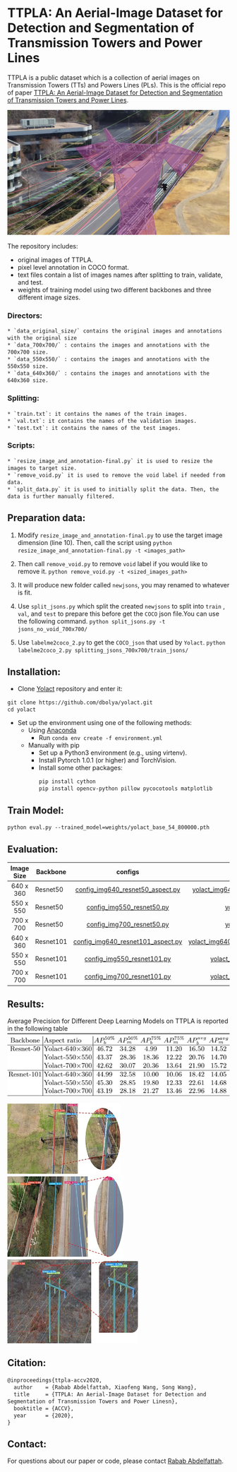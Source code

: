 # TTPLA: An Aerial-Image Dataset for Detection and Segmentation of Transmission Towers and Power Lines

TTPLA is a public dataset which is a collection of aerial images on
Transmission Towers (TTs) and Powers Lines (PLs). This is the official repo of paper [TTPLA: An Aerial-Image Dataset for Detection
and Segmentation of Transmission Towers and
Power Lines](camera_ready_final.pdf). 

![Screenshot](fig/69_00806_80.jpg)

The repository includes:
* original images of TTPLA.
* pixel level annotation in COCO format.
* text files contain a list of images names after splitting to train, validate, and test.
* weights of training model using two different backbones and three different image sizes.

### Directors:
```
* `data_original_size/` contains the original images and annotations with the original size
* `data_700x700/` : contains the images and annotations with the 700x700 size.
* `data_550x550/` : contains the images and annotations with the 550x550 size.
* `data_640x360/` : contains the images and annotations with the 640x360 size.
```
### Splitting:
```
* `train.txt`: it contains the names of the train images.
* `val.txt`: it contains the names of the validation images.
* `test.txt`: it contains the names of the test images.
```
### Scripts:
```
* `resize_image_and_annotation-final.py` it is used to resize the images to target size.
* `remove_void.py` it is used to remove the void label if needed from data.
* `split_data.py` it is used to initially split the data. Then, the data is further manually filtered.
```


## Preparation data:

1. Modify `resize_image_and_annotation-final.py` to use the target image dimension (line 10). Then, call the script using
`python resize_image_and_annotation-final.py -t <images_path>`

2. Then call `remove_void.py` to remove `void` label if you would like to remove it.
`python remove_void.py -t <sized_images_path>`

3. It will produce new folder called `newjsons`, you may renamed to whatever is fit.

4. Use `split_jsons.py` which split the created `newjsons` to split into `train` , `val`, and `test` to prepare this before get the `COCO` json file.You can use the following command.
`python split_jsons.py -t jsons_no_void_700x700/`

5. Use `labelme2coco_2.py` to get the `COCO_json` that used by `Yolact`.
`python labelme2coco_2.py splitting_jsons_700x700/train_jsons/`


## Installation:
* Clone [Yolact](https://github.com/dbolya/yolact#evaluation) repository and enter it:
```
git clone https://github.com/dbolya/yolact.git
cd yolact
```
* Set up the environment using one of the following methods:
    * Using  [Anaconda](https://www.anaconda.com)
        * Run ```conda env create -f environment.yml```
    * Manually with pip
        * Set up a Python3 environment (e.g., using virtenv).
        * Install Pytorch 1.0.1 (or higher) and TorchVision.
        * Install some other packages:
            ```
          pip install cython
          pip install opencv-python pillow pycocotools matplotlib
          ```
## Train Model:
```
python eval.py --trained_model=weights/yolact_base_54_800000.pth

```

## Evaluation:

|Image Size| Backbone|configs| weights|
|:-------------:| ------------- |:-------------:| -----:|
|640 x 360 |Resnet50 | [config_img640_resnet50_aspect.py](https://drive.google.com/file/d/1ocoYiTDFBcdI8Es8dZlMbsbFGkaLKw98/view?usp=sharing)| [yolact_img640_secondval_399_30000_resnet50.pth](https://drive.google.com/file/d/1IDfQlBJ2VAIpyaOSUs2Ecmf_rsl8nSdc/view?usp=sharing)|
|550 x 550 |Resnet50 | [config_img550_resnet50.py](https://drive.google.com/file/d/1buxmIli7cxiFwJ7krOCTOojwgDeR2AUM/view?usp=sharing0)   | [yolact_img550_399_30000_resnet50.pth](https://drive.google.com/file/d/1mKYRP7LOVgrFN5Vsug-tyI6XDEZ8c62k/view?usp=sharing) |
| 700 x 700|Resnet50 | [config_img700_resnet50.py](https://drive.google.com/file/d/1NCe8W7QKlDhDF-nrH2iLAr0kiHdC6T7w/view?usp=sharing)  | [yolact_img700_399_30000_resnet50.pth](https://drive.google.com/file/d/1y8g-KepFdcSBWKRdHTHB8vygjKsFTyKr/view?usp=sharing) |
|640 x 360 |Resnet101| [config_img640_resnet101_aspect.py](https://drive.google.com/file/d/1sq3WSdH-wqRLbIaZO9g4uBYA6WQec3uC/view?usp=sharing)| [yolact_img640_secondval_399_45100_resnet101.pth](https://drive.google.com/file/d/1IDfQlBJ2VAIpyaOSUs2Ecmf_rsl8nSdc/view?usp=sharing) |
|550 x 550 |Resnet101| [config_img550_resnet101.py](https://drive.google.com/file/d/1XM7ryEokOe98Y6XNmx9qvuK8rPujoJvL/view?usp=sharing)| [yolact_img550_399_45100_resnet101_b8.pth](https://drive.google.com/file/d/1zP4usEnaAUeGuqq179iLocy2J5TO4eJH/view?usp=sharing) |
|700 x 700 |Resnet101| [config_img700_resnet101.py](https://drive.google.com/file/d/1QfPvi2FTJv1JByqM70qM7nQjGpNI_kNi/view?usp=sharing)| [yolact_img700_399_45100_resnet101_b8.pth](https://drive.google.com/file/d/1IDfQlBJ2VAIpyaOSUs2Ecmf_rsl8nSdc/view?usp=sharing)|

## Results:

Average Precision for Different Deep Learning Models on TTPLA is reported in the following table
![results](fig/result.jpg)


![Classification falseness](fig/fig1_s20.jpg)
![Detection falseness](fig/fig3_s20.jpg)
![Segmentation falseness](fig/fig4_s20.jpg)



## Citation:
```
@inproceedings{ttpla-accv2020,
  author    = {Rabab Abdelfattah, Xiaofeng Wang, Song Wang},
  title     = {TTPLA: An Aerial-Image Dataset for Detection and Segmentation of Transmission Towers and Power Linesn},
  booktitle = {ACCV},
  year      = {2020},
}
```
## Contact:
For questions about our paper or code, please contact [Rabab Abdelfattah](rabab@email.sc.edu).
